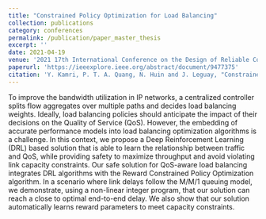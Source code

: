 ```yaml
---
title: "Constrained Policy Optimization for Load Balancing"
collection: publications
category: conferences
permalink: /publication/paper_master_thesis
excerpt: ''
date: 2021-04-19
venue: '2021 17th International Conference on the Design of Reliable Communication Networks (DRCN)'
paperurl: 'https://ieeexplore.ieee.org/abstract/document/9477375'
citation: 'Y. Kamri, P. T. A. Quang, N. Huin and J. Leguay, "Constrained Policy Optimization for Load Balancing," 2021 17th International Conference on the Design of Reliable Communication Networks (DRCN), Milano, Italy, 2021, pp. 1-6'
---
```


To improve the bandwidth utilization in IP networks, a centralized controller splits flow aggregates over multiple paths and decides load balancing weights. Ideally, load balancing policies should anticipate the impact of their decisions on the Quality of Service (QoS). However, the embedding of accurate performance models into load balancing optimization algorithms is a challenge. In this context, we propose a Deep Reinforcement Learning (DRL) based solution that is able to learn the relationship between traffic and QoS, while providing safety to maximize throughput and avoid violating link capacity constraints. Our safe solution for QoS-aware load balancing integrates DRL algorithms with the Reward Constrained Policy Optimization algorithm. In a scenario where link delays follow the M/M/1 queuing model, we demonstrate, using a non-linear integer program, that our solution can reach a close to optimal end-to-end delay. We also show that our solution automatically learns reward parameters to meet capacity constraints.
